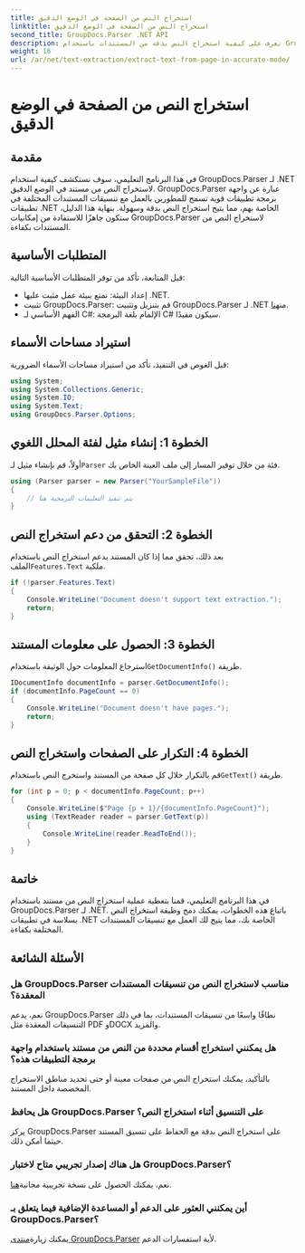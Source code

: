 ```yaml
---
title: استخراج النص من الصفحة في الوضع الدقيق
linktitle: استخراج النص من الصفحة في الوضع الدقيق
second_title: GroupDocs.Parser .NET API
description: تعرف على كيفية استخراج النص بدقة من المستندات باستخدام GroupDocs.Parser لـ .NET في هذا البرنامج التعليمي الشامل.
weight: 16
url: /ar/net/text-extraction/extract-text-from-page-in-accurate-mode/
---
```


# استخراج النص من الصفحة في الوضع الدقيق

## مقدمة
في هذا البرنامج التعليمي، سوف نستكشف كيفية استخدام GroupDocs.Parser لـ .NET لاستخراج النص من مستند في الوضع الدقيق. GroupDocs.Parser عبارة عن واجهة برمجة تطبيقات قوية تسمح للمطورين بالعمل مع تنسيقات المستندات المختلفة في تطبيقات .NET الخاصة بهم، مما يتيح استخراج النص بدقة وسهولة. بنهاية هذا الدليل، ستكون جاهزًا للاستفادة من إمكانيات GroupDocs.Parser لاستخراج النص من المستندات بكفاءة.
## المتطلبات الأساسية
قبل المتابعة، تأكد من توفر المتطلبات الأساسية التالية:
- إعداد البيئة: تمتع ببيئة عمل مثبت عليها .NET.
-  تثبيت GroupDocs.Parser: قم بتنزيل وتثبيت GroupDocs.Parser لـ .NET من[هنا](https://releases.groupdocs.com/parser/net/).
- الفهم الأساسي لـ C#: الإلمام بلغة البرمجة C# سيكون مفيدًا.
## استيراد مساحات الأسماء
قبل الغوص في التنفيذ، تأكد من استيراد مساحات الأسماء الضرورية:
```csharp
using System;
using System.Collections.Generic;
using System.IO;
using System.Text;
using GroupDocs.Parser.Options;
```
## الخطوة 1: إنشاء مثيل لفئة المحلل اللغوي
 أولاً، قم بإنشاء مثيل لـ`Parser` فئة من خلال توفير المسار إلى ملف العينة الخاص بك.
```csharp
using (Parser parser = new Parser("YourSampleFile"))
{
    // يتم تنفيذ التعليمات البرمجية هنا
}
```
## الخطوة 2: التحقق من دعم استخراج النص
 بعد ذلك، تحقق مما إذا كان المستند يدعم استخراج النص باستخدام الملف`Features.Text` ملكية.
```csharp
if (!parser.Features.Text)
{
    Console.WriteLine("Document doesn't support text extraction.");
    return;
}
```
## الخطوة 3: الحصول على معلومات المستند
 استرجاع المعلومات حول الوثيقة باستخدام`GetDocumentInfo()` طريقة.
```csharp
IDocumentInfo documentInfo = parser.GetDocumentInfo();
if (documentInfo.PageCount == 0)
{
    Console.WriteLine("Document doesn't have pages.");
    return;
}
```
## الخطوة 4: التكرار على الصفحات واستخراج النص
 قم بالتكرار خلال كل صفحة من المستند واستخرج النص باستخدام`GetText()` طريقة.
```csharp
for (int p = 0; p < documentInfo.PageCount; p++)
{
    Console.WriteLine($"Page {p + 1}/{documentInfo.PageCount}");
    using (TextReader reader = parser.GetText(p))
    {
        Console.WriteLine(reader.ReadToEnd());
    }
}
```
## خاتمة
في هذا البرنامج التعليمي، قمنا بتغطية عملية استخراج النص من مستند باستخدام GroupDocs.Parser لـ .NET. باتباع هذه الخطوات، يمكنك دمج وظيفة استخراج النص بسلاسة في تطبيقات .NET الخاصة بك، مما يتيح لك العمل مع تنسيقات المستندات المختلفة بكفاءة.

## الأسئلة الشائعة
### هل GroupDocs.Parser مناسب لاستخراج النص من تنسيقات المستندات المعقدة؟
نعم، يدعم GroupDocs.Parser نطاقًا واسعًا من تنسيقات المستندات، بما في ذلك التنسيقات المعقدة مثل PDF وDOCX والمزيد.
### هل يمكنني استخراج أقسام محددة من النص من مستند باستخدام واجهة برمجة التطبيقات هذه؟
بالتأكيد، يمكنك استخراج النص من صفحات معينة أو حتى تحديد مناطق الاستخراج المخصصة داخل المستند.
### هل يحافظ GroupDocs.Parser على التنسيق أثناء استخراج النص؟
يركز GroupDocs.Parser على استخراج النص بدقة مع الحفاظ على تنسيق المستند حيثما أمكن ذلك.
### هل هناك إصدار تجريبي متاح لاختبار GroupDocs.Parser؟
 نعم، يمكنك الحصول على نسخة تجريبية مجانية[هنا](https://releases.groupdocs.com/).
### أين يمكنني العثور على الدعم أو المساعدة الإضافية فيما يتعلق بـ GroupDocs.Parser؟
 يمكنك زيارة[منتدى GroupDocs.Parser](https://forum.groupdocs.com/c/parser/17) لأية استفسارات الدعم.